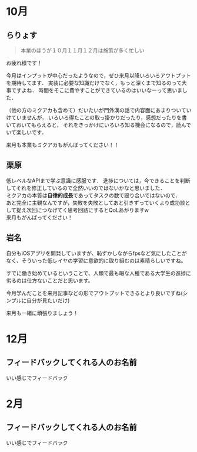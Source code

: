 # 10月

## らりょす

> 本業のほうが１０月１１月１２月は施策が多く忙しい

お疲れ様です！

今月はインプットが中心だったようなので，ぜひ来月以降いろいろアウトプットを期待してます．
実装に必要な知識だけでなく，もっと深くまで知るのって大事ですよね．
時間をそこに費やすことができているのはいいなーって思いました．

（他の方のミクアカも含めて）だいたいが門外漢の話で内容面にあまりついていけていませんが，
いろいろ得たことの取っ掛かりだったり，感想だったりを書いておいてもらえると，
それをきっかけにいろいろ知る機会になるので，読んでいて楽しいです．

来月も本業もミクアカもがんばってください！！

## 栗原

低レベルなAPIまで学ぶ意識に感服です．
進捗については，今できることを判断してそれを修正しているので全然いいのではないかなと思いました．  
ミクアカの本質は**自律的成長**であってタスクの数で殴り合いではないので．  
あと完全に主観なんですが，失敗を失敗としてあと引きずっていくより成功談として捉え次回につなげてく思考回路にするとQoLあがりますw  
来月もがんばってください！


## 岩名

自分もiOSアプリを開発していますが、恥ずかしながらfpsなど気にしたことがなく、そういった低レイヤの学習に意欲的に取り組むのは素晴らしいですね。

すでに働き始めているということで、人類で最も暇な人種である大学生の進捗に劣るのは仕方ないことだと思います。

今月学んだことを来月記事などの形でアウトプットできるとより良いですね(シンプルに自分が見たいだけ)

来月も一緒に頑張りましょう！

# 12月

## フィードバックしてくれる人のお名前

いい感じでフィードバック

# 2月

## フィードバックしてくれる人のお名前

いい感じでフィードバック

